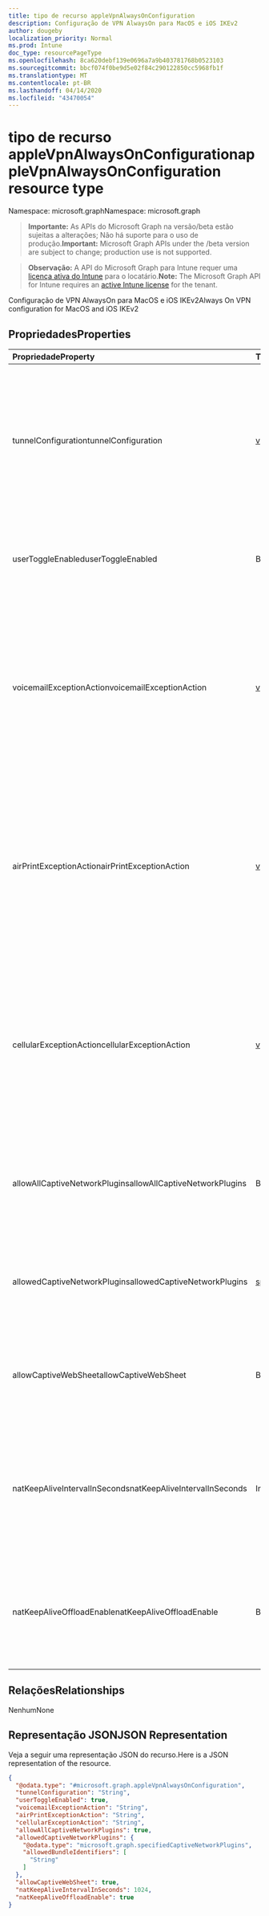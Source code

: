 ```yaml
---
title: tipo de recurso appleVpnAlwaysOnConfiguration
description: Configuração de VPN AlwaysOn para MacOS e iOS IKEv2
author: dougeby
localization_priority: Normal
ms.prod: Intune
doc_type: resourcePageType
ms.openlocfilehash: 8ca620debf139e0696a7a9b403781768b0523103
ms.sourcegitcommit: bbcf074f0be9d5e02f84c290122850cc5968fb1f
ms.translationtype: MT
ms.contentlocale: pt-BR
ms.lasthandoff: 04/14/2020
ms.locfileid: "43470054"
---
```

# <a name="applevpnalwaysonconfiguration-resource-type"></a><span data-ttu-id="573f5-103">tipo de recurso appleVpnAlwaysOnConfiguration</span><span class="sxs-lookup"><span data-stu-id="573f5-103">appleVpnAlwaysOnConfiguration resource type</span></span>

<span data-ttu-id="573f5-104">Namespace: microsoft.graph</span><span class="sxs-lookup"><span data-stu-id="573f5-104">Namespace: microsoft.graph</span></span>

> <span data-ttu-id="573f5-105">**Importante:** As APIs do Microsoft Graph na versão/beta estão sujeitas a alterações; Não há suporte para o uso de produção.</span><span class="sxs-lookup"><span data-stu-id="573f5-105">**Important:** Microsoft Graph APIs under the /beta version are subject to change; production use is not supported.</span></span>

> <span data-ttu-id="573f5-106">**Observação:** A API do Microsoft Graph para Intune requer uma [licença ativa do Intune](https://go.microsoft.com/fwlink/?linkid=839381) para o locatário.</span><span class="sxs-lookup"><span data-stu-id="573f5-106">**Note:** The Microsoft Graph API for Intune requires an [active Intune license](https://go.microsoft.com/fwlink/?linkid=839381) for the tenant.</span></span>

<span data-ttu-id="573f5-107">Configuração de VPN AlwaysOn para MacOS e iOS IKEv2</span><span class="sxs-lookup"><span data-stu-id="573f5-107">Always On VPN configuration for MacOS and iOS IKEv2</span></span>

## <a name="properties"></a><span data-ttu-id="573f5-108">Propriedades</span><span class="sxs-lookup"><span data-stu-id="573f5-108">Properties</span></span>
|<span data-ttu-id="573f5-109">Propriedade</span><span class="sxs-lookup"><span data-stu-id="573f5-109">Property</span></span>|<span data-ttu-id="573f5-110">Tipo</span><span class="sxs-lookup"><span data-stu-id="573f5-110">Type</span></span>|<span data-ttu-id="573f5-111">Descrição</span><span class="sxs-lookup"><span data-stu-id="573f5-111">Description</span></span>|
|:---|:---|:---|
|<span data-ttu-id="573f5-112">tunnelConfiguration</span><span class="sxs-lookup"><span data-stu-id="573f5-112">tunnelConfiguration</span></span>|[<span data-ttu-id="573f5-113">vpnTunnelConfigurationType</span><span class="sxs-lookup"><span data-stu-id="573f5-113">vpnTunnelConfigurationType</span></span>](../resources/intune-deviceconfig-vpntunnelconfigurationtype.md)|<span data-ttu-id="573f5-114">Determina a quais conexões a configuração de túnel específica se aplica.</span><span class="sxs-lookup"><span data-stu-id="573f5-114">Determines what connections the specific tunnel configuration applies to.</span></span> <span data-ttu-id="573f5-115">Os valores possíveis são: `wifiAndCellular`, `cellular`, `wifi`.</span><span class="sxs-lookup"><span data-stu-id="573f5-115">Possible values are: `wifiAndCellular`, `cellular`, `wifi`.</span></span>|
|<span data-ttu-id="573f5-116">userToggleEnabled</span><span class="sxs-lookup"><span data-stu-id="573f5-116">userToggleEnabled</span></span>|<span data-ttu-id="573f5-117">Booliano</span><span class="sxs-lookup"><span data-stu-id="573f5-117">Boolean</span></span>|<span data-ttu-id="573f5-118">Permitir que o usuário alterne a configuração VPN usando a interface do usuário</span><span class="sxs-lookup"><span data-stu-id="573f5-118">Allow the user to toggle the VPN configuration using the UI</span></span>|
|<span data-ttu-id="573f5-119">voicemailExceptionAction</span><span class="sxs-lookup"><span data-stu-id="573f5-119">voicemailExceptionAction</span></span>|[<span data-ttu-id="573f5-120">vpnServiceExceptionAction</span><span class="sxs-lookup"><span data-stu-id="573f5-120">vpnServiceExceptionAction</span></span>](../resources/intune-deviceconfig-vpnserviceexceptionaction.md)|<span data-ttu-id="573f5-121">Determine se o serviço de caixa postal será isento da conexão VPN sempre ativa.</span><span class="sxs-lookup"><span data-stu-id="573f5-121">Determine whether voicemail service will be exempt from the always-on VPN connection.</span></span> <span data-ttu-id="573f5-122">Os valores possíveis são: `forceTrafficViaVPN`, `allowTrafficOutside`, `dropTraffic`.</span><span class="sxs-lookup"><span data-stu-id="573f5-122">Possible values are: `forceTrafficViaVPN`, `allowTrafficOutside`, `dropTraffic`.</span></span>|
|<span data-ttu-id="573f5-123">airPrintExceptionAction</span><span class="sxs-lookup"><span data-stu-id="573f5-123">airPrintExceptionAction</span></span>|[<span data-ttu-id="573f5-124">vpnServiceExceptionAction</span><span class="sxs-lookup"><span data-stu-id="573f5-124">vpnServiceExceptionAction</span></span>](../resources/intune-deviceconfig-vpnserviceexceptionaction.md)|<span data-ttu-id="573f5-125">Determine se o serviço de impressão do servidor será isento da conexão VPN sempre ativa.</span><span class="sxs-lookup"><span data-stu-id="573f5-125">Determine whether AirPrint service will be exempt from the always-on VPN connection.</span></span> <span data-ttu-id="573f5-126">Os valores possíveis são: `forceTrafficViaVPN`, `allowTrafficOutside`, `dropTraffic`.</span><span class="sxs-lookup"><span data-stu-id="573f5-126">Possible values are: `forceTrafficViaVPN`, `allowTrafficOutside`, `dropTraffic`.</span></span>|
|<span data-ttu-id="573f5-127">cellularExceptionAction</span><span class="sxs-lookup"><span data-stu-id="573f5-127">cellularExceptionAction</span></span>|[<span data-ttu-id="573f5-128">vpnServiceExceptionAction</span><span class="sxs-lookup"><span data-stu-id="573f5-128">vpnServiceExceptionAction</span></span>](../resources/intune-deviceconfig-vpnserviceexceptionaction.md)|<span data-ttu-id="573f5-129">Determine se o serviço celular será isento da conexão VPN sempre ativa.</span><span class="sxs-lookup"><span data-stu-id="573f5-129">Determine whether Cellular service will be exempt from the always-on VPN connection.</span></span> <span data-ttu-id="573f5-130">Os valores possíveis são: `forceTrafficViaVPN`, `allowTrafficOutside`, `dropTraffic`.</span><span class="sxs-lookup"><span data-stu-id="573f5-130">Possible values are: `forceTrafficViaVPN`, `allowTrafficOutside`, `dropTraffic`.</span></span>|
|<span data-ttu-id="573f5-131">allowAllCaptiveNetworkPlugins</span><span class="sxs-lookup"><span data-stu-id="573f5-131">allowAllCaptiveNetworkPlugins</span></span>|<span data-ttu-id="573f5-132">Booliano</span><span class="sxs-lookup"><span data-stu-id="573f5-132">Boolean</span></span>|<span data-ttu-id="573f5-133">Especifica se o tráfego de todos os plugins de rede prisioneiros deve ser permitido fora da VPN</span><span class="sxs-lookup"><span data-stu-id="573f5-133">Specifies whether traffic from all captive network plugins should be allowed outside the vpn</span></span>|
|<span data-ttu-id="573f5-134">allowedCaptiveNetworkPlugins</span><span class="sxs-lookup"><span data-stu-id="573f5-134">allowedCaptiveNetworkPlugins</span></span>|[<span data-ttu-id="573f5-135">specifiedCaptiveNetworkPlugins</span><span class="sxs-lookup"><span data-stu-id="573f5-135">specifiedCaptiveNetworkPlugins</span></span>](../resources/intune-deviceconfig-specifiedcaptivenetworkplugins.md)|<span data-ttu-id="573f5-136">Determina se todos, alguns ou nenhum aplicativo de rede cativo não nativo são permitidos</span><span class="sxs-lookup"><span data-stu-id="573f5-136">Determines whether all, some, or no non-native captive networking apps are allowed</span></span>|
|<span data-ttu-id="573f5-137">allowCaptiveWebSheet</span><span class="sxs-lookup"><span data-stu-id="573f5-137">allowCaptiveWebSheet</span></span>|<span data-ttu-id="573f5-138">Booliano</span><span class="sxs-lookup"><span data-stu-id="573f5-138">Boolean</span></span>|<span data-ttu-id="573f5-139">Determina se o tráfego do aplicativo Websheet é permitido fora da VPN</span><span class="sxs-lookup"><span data-stu-id="573f5-139">Determines whether traffic from the Websheet app is allowed outside of the VPN</span></span>|
|<span data-ttu-id="573f5-140">natKeepAliveIntervalInSeconds</span><span class="sxs-lookup"><span data-stu-id="573f5-140">natKeepAliveIntervalInSeconds</span></span>|<span data-ttu-id="573f5-141">Int32</span><span class="sxs-lookup"><span data-stu-id="573f5-141">Int32</span></span>|<span data-ttu-id="573f5-142">Especifica com que frequência, em segundos, enviar um pacote de KeepAlive de conversão de endereços de rede através da VPN</span><span class="sxs-lookup"><span data-stu-id="573f5-142">Specifies how often in seconds to send a network address translation keepalive package through the VPN</span></span>|
|<span data-ttu-id="573f5-143">natKeepAliveOffloadEnable</span><span class="sxs-lookup"><span data-stu-id="573f5-143">natKeepAliveOffloadEnable</span></span>|<span data-ttu-id="573f5-144">Booliano</span><span class="sxs-lookup"><span data-stu-id="573f5-144">Boolean</span></span>|<span data-ttu-id="573f5-145">Habilitar descarregamento de hardware de sinais de KeepAlive de NAT quando o dispositivo estiver suspenso</span><span class="sxs-lookup"><span data-stu-id="573f5-145">Enable hardware offloading of NAT keepalive signals when the device is asleep</span></span>|

## <a name="relationships"></a><span data-ttu-id="573f5-146">Relações</span><span class="sxs-lookup"><span data-stu-id="573f5-146">Relationships</span></span>
<span data-ttu-id="573f5-147">Nenhum</span><span class="sxs-lookup"><span data-stu-id="573f5-147">None</span></span>

## <a name="json-representation"></a><span data-ttu-id="573f5-148">Representação JSON</span><span class="sxs-lookup"><span data-stu-id="573f5-148">JSON Representation</span></span>
<span data-ttu-id="573f5-149">Veja a seguir uma representação JSON do recurso.</span><span class="sxs-lookup"><span data-stu-id="573f5-149">Here is a JSON representation of the resource.</span></span>
<!-- {
  "blockType": "resource",
  "@odata.type": "microsoft.graph.appleVpnAlwaysOnConfiguration"
}
-->
``` json
{
  "@odata.type": "#microsoft.graph.appleVpnAlwaysOnConfiguration",
  "tunnelConfiguration": "String",
  "userToggleEnabled": true,
  "voicemailExceptionAction": "String",
  "airPrintExceptionAction": "String",
  "cellularExceptionAction": "String",
  "allowAllCaptiveNetworkPlugins": true,
  "allowedCaptiveNetworkPlugins": {
    "@odata.type": "microsoft.graph.specifiedCaptiveNetworkPlugins",
    "allowedBundleIdentifiers": [
      "String"
    ]
  },
  "allowCaptiveWebSheet": true,
  "natKeepAliveIntervalInSeconds": 1024,
  "natKeepAliveOffloadEnable": true
}
```



